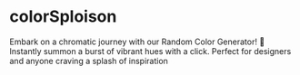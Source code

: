 # colorSploison
Embark on a chromatic journey with our Random Color Generator! 🌈 Instantly summon a burst of vibrant hues with a click. Perfect for designers and anyone craving a splash of inspiration
